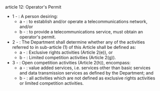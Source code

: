 article 12: Operator&#39;s Permit

<ul>
			<li>1 - : A person desiring:<ul>
						<li>a - : to establish and&#x2F;or operate a telecommunications network, and&#x2F;or<ul>
						</ul></li>						<li>b - : to provide a telecommunications service, must obtain an operator&#39;s permit.<ul>
						</ul></li>			</ul></li>			<li>2 - : The Department shall determine whether any of the activities referred to in sub-article (1) of this Article shall be defined as:<ul>
						<li>a - : Exclusive rights activities (Article 2(e)), or<ul>
						</ul></li>						<li>b - : Limited competition activities (Article 2(g)).<ul>
						</ul></li>			</ul></li>			<li>3 - : Open competition activities (Article 2(h)), encompass:<ul>
						<li>a - : value added services, i.e. services other than basic services and data transmission services as defined by the Department; and<ul>
						</ul></li>						<li>b - : all activities which are not defined as exclusive rights activities or limited competition activities.<ul>
						</ul></li>			</ul></li></ul>